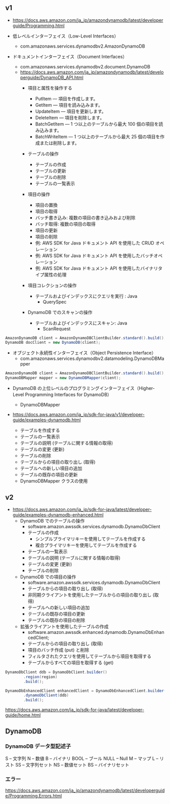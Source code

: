 #

## v1
-  https://docs.aws.amazon.com/ja_jp/amazondynamodb/latest/developerguide/Programming.html

  - 低レベルインターフェイス（Low-Level Interfaces）
  	- com.amazonaws.services.dynamodbv2.AmazonDynamoDB
  - ドキュメントインターフェイス（Document Interfaces）
  	- com.amazonaws.services.dynamodbv2.document.DynamoDB
  	- https://docs.aws.amazon.com/ja_jp/amazondynamodb/latest/developerguide/DynamoDB_API.html
  	  - 項目と属性を操作する
  	    - PutItem — 項目を作成します。
  	    - GetItem — 項目を読み込みます。
  	    - UpdateItem — 項目を更新します。
  	    - DeleteItem — 項目を削除します。
  	    - BatchGetItem — 1 つ以上のテーブルから最大 100 個の項目を読み込みます。
  	    - BatchWriteItem — 1 つ以上のテーブルから最大 25 個の項目を作成または削除します。
  	    
  	  - テーブルの操作
  	    - テーブルの作成
  	    - テーブルの更新
  	    - テーブルの削除
  	    - テーブルの一覧表示
  	  - 項目の操作
  	    - 項目の置換
  	    - 項目の取得
  	    - バッチ書き込み: 複数の項目の書き込みおよび削除
  	    - バッチ取得: 複数の項目の取得
  	    - 項目の更新
  	    - 項目の削除
  	    - 例: AWS SDK for Java ドキュメント API を使用した CRUD オペレーション
  	    - 例: AWS SDK for Java ドキュメント API を使用したバッチオペレーション
  	    - 例: AWS SDK for Java ドキュメント API を使用したバイナリタイプ属性の処理
  	  - 項目コレクションの操作
  	    - テーブルおよびインデックスにクエリを実行 : Java
  	      - QuerySpec
  	  - DynamoDB でのスキャンの操作
  	    - テーブルおよびインデックスにスキャン: Java
  	      - ScanRequest 

```java
AmazonDynamoDB client = AmazonDynamoDBClientBuilder.standard().build();
DynamoDB docClient = new DynamoDB(client);
```
  - オブジェクト永続性インターフェイス（Object Persistence Interface）
  	- com.amazonaws.services.dynamodbv2.datamodeling.DynamoDBMapper
```java
AmazonDynamoDB client = AmazonDynamoDBClientBuilder.standard().build();
DynamoDBMapper mapper = new DynamoDBMapper(client);
```
  - DynamoDB の上位レベルのプログラミングインターフェイス（Higher-Level Programming Interfaces for DynamoDB）
  	- DynamoDBMapper



- https://docs.aws.amazon.com/ja_jp/sdk-for-java/v1/developer-guide/examples-dynamodb.html
  - テーブルを作成する
  - テーブルの一覧表示
  - テーブルの説明 (テーブルに関する情報の取得)
  - テーブルの変更 (更新)
  - テーブルの削除
  - テーブルからの項目の取り出し (取得)
  - テーブルへの新しい項目の追加
  - テーブルの既存の項目の更新
  - DynamoDBMapper クラスの使用

## v2


- https://docs.aws.amazon.com/ja_jp/sdk-for-java/latest/developer-guide/examples-dynamodb-enhanced.html
  - DynamoDB でのテーブルの操作
    - software.amazon.awssdk.services.dynamodb.DynamoDbClient
    - テーブルの作成
      - シンプルプライマリキーを使用してテーブルを作成する
      - 複合プライマリキーを使用してテーブルを作成する
    - テーブルの一覧表示
    - テーブルの説明 (テーブルに関する情報の取得)
    - テーブルの変更 (更新)
    - テーブルの削除
  - DynamoDB での項目の操作
    - software.amazon.awssdk.services.dynamodb.DynamoDbClient
    - テーブルからの項目の取り出し (取得)
    - 非同期クライアントを使用したテーブルからの項目の取り出し (取得)
    - テーブルへの新しい項目の追加
    - テーブルの既存の項目の更新
    - テーブルの既存の項目の削除
  - 拡張クライアントを使用したテーブルの作成
    - software.amazon.awssdk.enhanced.dynamodb.DynamoDbEnhancedClient;
    - テーブルからの項目の取り出し (取得)
    - 項目のバッチ作成 (put) と削除
    - フィルタされたクエリを使用してテーブルから項目を取得する
    - テーブルからすべての項目を取得する (get)


```java
DynamoDbClient ddb = DynamoDbClient.builder()
        .region(region)
        .build();

DynamoDbEnhancedClient enhancedClient = DynamoDbEnhancedClient.builder()
        .dynamoDbClient(ddb)
        .build();

```

  
  


https://docs.aws.amazon.com/ja_jp/sdk-for-java/latest/developer-guide/home.html


## DynamoDB

### DynamoDB データ型記述子

S – 文字列
N – 数値
B – バイナリ
BOOL – ブール
NULL – Null
M – マップ
L – リスト
SS – 文字列セット
NS – 数値セット
BS – バイナリセット

### エラー

https://docs.aws.amazon.com/ja_jp/amazondynamodb/latest/developerguide/Programming.Errors.html

